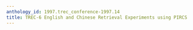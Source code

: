 ```yaml
---
anthology_id: 1997.trec_conference-1997.14
title: TREC-6 English and Chinese Retrieval Experiments using PIRCS
---
```

